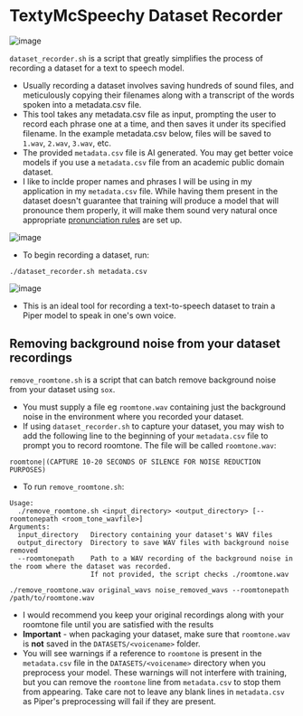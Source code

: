 # TextyMcSpeechy Dataset Recorder
![image](https://github.com/user-attachments/assets/8f68fa74-c36a-4105-af9b-1ab05f3e90b6)


`dataset_recorder.sh` is a script that greatly simplifies the process of recording a dataset for a text to speech model.
- Usually recording a dataset involves saving hundreds of sound files, and meticulously copying their filenames along with a transcript of the words spoken into a metadata.csv file.
- This tool takes any metadata.csv file as input, prompting the user to record each phrase one at a time, and then saves it under its specified filename.  In the example metadata.csv below, files will be saved to `1.wav`, `2.wav`, `3.wav`, etc.
- The provided `metadata.csv` file is AI generated.  You may get better voice models if you use a `metadata.csv` file from an academic public domain dataset.
- I like to inclde proper names and phrases I will be using in my application in my `metadata.csv` file.  While having them present in the dataset doesn't guarantee that training will produce a model that will pronounce them properly, it will make them sound very natural once appropriate [pronunciation rules](docs/altering_pronunciation.md) are set up. 

![image](https://github.com/user-attachments/assets/8432d26d-6612-4fd6-8a44-ff8831c12867)

- To begin recording a dataset, run:
```
./dataset_recorder.sh metadata.csv
```

![image](https://github.com/user-attachments/assets/2490a3a2-5b84-405b-8433-a6388a40af8a)

- This is an ideal tool for recording a text-to-speech dataset to train a Piper model to speak in one's own voice.

## Removing background noise from your dataset recordings
`remove_roomtone.sh` is a script that can batch remove background noise from your dataset using `sox`. 
- You must supply a file eg `roomtone.wav` containing just the background noise in the environment where you recorded your dataset.
- If using `dataset_recorder.sh` to capture your dataset, you may wish to add the following line to the beginning of your `metadata.csv` file to prompt you to record roomtone.  The file will be called `roomtone.wav`:
```
roomtone|(CAPTURE 10-20 SECONDS OF SILENCE FOR NOISE REDUCTION PURPOSES)
```
- To run `remove_roomtone.sh`:
```
Usage:
  ./remove_roomtone.sh <input_directory> <output_directory> [--roomtonepath <room_tone_wavfile>]
Arguments:
  input_directory   Directory containing your dataset's WAV files
  output_directory  Directory to save WAV files with background noise removed
  --roomtonepath    Path to a WAV recording of the background noise in the room where the dataset was recorded.
                    If not provided, the script checks ./roomtone.wav

./remove_roomtone.wav original_wavs noise_removed_wavs --roomtonepath /path/to/roomtone.wav
```
- I would recommend you keep your original recordings along with your roomtone file until you are satisfied with the results 
- **Important** - when packaging your dataset, make sure that `roomtone.wav` is **not** saved in the `DATASETS/<voicename>` folder.
- You will see warnings if a reference to `roomtone` is present in the `metadata.csv` file in the `DATASETS/<voicename>` directory when you preprocess your model.  These warnings will not interfere with training, but you can remove the `roomtone` line from `metadata.csv` to stop them from appearing.  Take care not to leave any blank lines in `metadata.csv` as Piper's preprocessing will fail if they are present.
